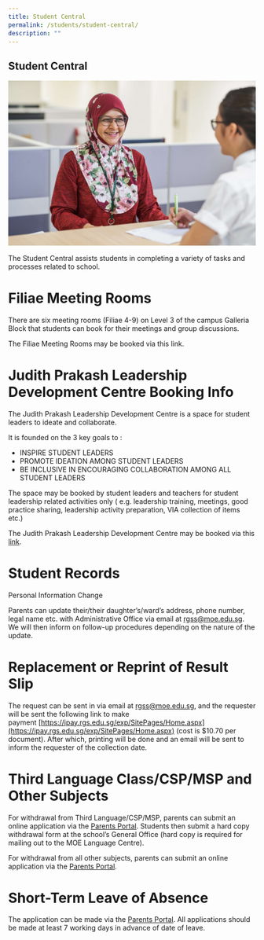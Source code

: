 ```yaml
---
title: Student Central
permalink: /students/student-central/
description: ""
---
```

## Student Central

![](/images/general%20office.jpeg)

The Student Central assists students in completing a variety of tasks and processes related to school.

# Filiae Meeting Rooms

There are six meeting rooms (Filiae 4-9) on Level 3 of the campus Galleria Block that students can book for their meetings and group discussions.

The Filiae Meeting Rooms may be booked via this link.

# Judith Prakash Leadership Development Centre Booking Info

The Judith Prakash Leadership Development Centre is a space for student leaders to ideate and collaborate.

It is founded on the 3 key goals to  :
* INSPIRE STUDENT LEADERS
* PROMOTE IDEATION AMONG STUDENT LEADERS
* BE INCLUSIVE IN ENCOURAGING COLLABORATION AMONG ALL STUDENT LEADERS

The space may be booked by student leaders and teachers for student leadership related activities only ( e.g. leadership training, meetings, good practice sharing, leadership activity preparation, VIA collection of items etc.)

The Judith Prakash Leadership Development Centre may be booked via this [link](https://inet.rgs.edu.sg/students/MeetingRoomBooking/SitePages/JPLDC.aspx).

# Student Records

Personal Information Change

Parents can update their/their daughter’s/ward’s address, phone number, legal name etc. with Administrative Office via email at rgss@moe.edu.sg. We will then inform on follow-up procedures depending on the nature of the update.

# Replacement or Reprint of Result Slip

The request can be sent in via email at [rgss@moe.edu.sg](mailto:rgss@moe.edu.sg), and the requester will be sent the following link to make payment [https://ipay.rgs.edu.sg/exp/SitePages/Home.aspx](https://ipay.rgs.edu.sg/exp/SitePages/Home.aspx) (cost is $10.70 per document). After which, printing will be done and an email will be sent to inform the requester of the collection date.

# Third Language Class/CSP/MSP and Other Subjects

For withdrawal from Third Language/CSP/MSP, parents can submit an online application via the [Parents Portal](https://inet.rgs.edu.sg/parents/SitePages/Admin%20Information.aspx). Students then submit a hard copy withdrawal form at the school’s General Office (hard copy is required for mailing out to the MOE Language Centre). 

For withdrawal from all other subjects, parents can submit an online application via the [Parents Portal](https://inet.rgs.edu.sg/parents/SitePages/Admin%20Information.aspx).

# Short-Term Leave of Absence

The application can be made via the [Parents Portal](https://inet.rgs.edu.sg/parents/SitePages/Admin%20Information.aspx).  All applications should be made at least 7 working days in advance of date of leave.